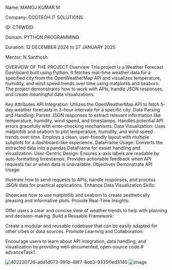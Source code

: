 Name: MANOJ KUMAR M

Company: CODTECH IT SOLUTIONS

ID: CT6WDID

Domain: PYTHON PROGRAMMING

Duration: 12 DECEMBER 2024 to 27 JANUARY 2025

Mentor: N Santhosh

OVERVEIW OF THE PROJECT
Overview
This project is a Weather Forecast Dashboard built using Python. It fetches real-time weather data for a specified city from the OpenWeatherMap API and visualizes temperature, humidity, and wind speed trends over time using matplotlib and seaborn. The project demonstrates how to work with APIs, handle JSON responses, and create meaningful data visualizations.

Key Attributes
API Integration: Utilizes the OpenWeatherMap API to fetch 5-day weather forecasts in 3-hour intervals for a specific city.
Data Parsing and Handling:
Parses JSON responses to extract relevant information like temperature, humidity, wind speed, and timestamps.
Handles potential API errors gracefully with error-checking mechanisms.
Data Visualization:
Uses matplotlib and seaborn to plot temperature, humidity, and wind speed trends over time.
Employs a clean, user-friendly layout with multiple subplots for a dashboard-like experience.
DataFrame Usage:
Converts the extracted data into a pandas DataFrame for easier handling and visualization.
User-Centric Design:
Ensures x-axis labels are readable by auto-formatting timestamps.
Provides actionable feedback when API requests fail or when data is unavailable.
Objectives
Demonstrate API Usage:

Illustrate how to send requests to APIs, handle responses, and process JSON data for practical applications.
Enhance Data Visualization Skills:

Showcase how to use matplotlib and seaborn to create aesthetically pleasing and informative plots.
Provide Real-Time Insights:

Offer users a clear and concise view of weather trends to help with planning and decision-making.
Build a Reusable Framework:

Create a modular and reusable codebase that can be easily adapted for other cities or data sources.
Promote Learning and Collaboration:

Encourage users to learn about API integration, data handling, and visualization by providing well-documented, open-source code.# advanceTask1.

![402230726-add1d073-991b-48f7-8eb3-9335f1ed3140](https://github.com/user-attachments/assets/67ddb037-931c-4b9c-b186-cd399febcd31)
![image](https://github.com/user-attachments/assets/24945d22-68b2-4b16-a4ae-48845cf25288)


